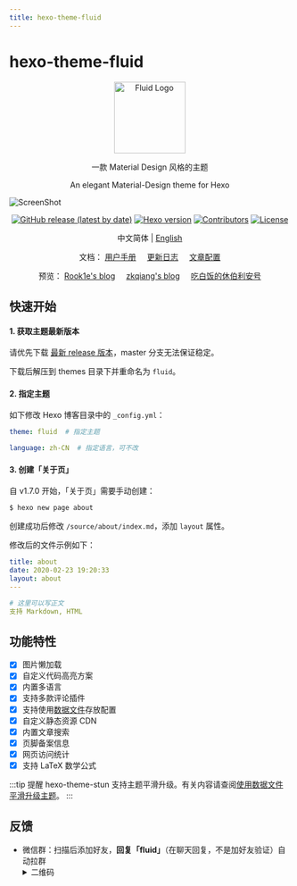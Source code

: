 ```yaml
---
title: hexo-theme-fluid
---
```

# hexo-theme-fluid <Badge text="@fluid-dev"/> <Badge text="Finish"/> <Badge text="1.7.1"/>

<p align="center">
  <img alt="Fluid Logo" src="https://avatars2.githubusercontent.com/t/3419353?s=280&v=4" width="128">
</p>

<p align="center">一款 Material Design 风格的主题</p>
<p align="center">An elegant Material-Design theme for Hexo</p>

![ScreenShot](https://cdn.jsdelivr.net/gh/fluid-dev/static@master/hexo-theme-fluid/screenshots/index.png)

<p align="center">
  <a href="https://github.com/fluid-dev/hexo-theme-fluid/releases"><img alt="GitHub release (latest by date)" src="https://img.shields.io/github/v/release/fluid-dev/hexo-theme-fluid"></a>
  <a href="https://hexo.io/zh-cn/"><img alt="Hexo version" src="https://img.shields.io/badge/Hexo-3%2B-orange"></a>
  <a href="https://github.com/fluid-dev/hexo-theme-fluid/graphs/contributors"><img alt="Contributors" src="https://img.shields.io/github/contributors/fluid-dev/hexo-theme-fluid.svg?style=flat"></a>
  <a href="https://github.com/fluid-dev/hexo-theme-fluid/blob/master/LICENSE"><img alt="License" src="https://img.shields.io/github/license/fluid-dev/hexo-theme-fluid.svg?style=flat"></a>
</p>

<p align="center">中文简体  |  <a title="English" href="README_en.md">English</a></p>

<p align="center">
  <span>文档：</span>
  <a href="https://hexo.fluid-dev.com/docs/">用户手册</a>&nbsp&nbsp&nbsp&nbsp
  <a href="https://github.com/fluid-dev/hexo-theme-fluid/blob/master/Changelog.md">更新日志</a>&nbsp&nbsp&nbsp&nbsp
  <a href="https://hexo.io/zh-cn/docs/front-matter">文章配置</a>
</p>

<p align="center">
  <span>预览：</span>
  <a href="https://rook1e.com">Rook1e's blog</a>&nbsp&nbsp&nbsp&nbsp
  <a href="https://zkqiang.cn">zkqiang's blog</a>&nbsp&nbsp&nbsp&nbsp
  <a href="https://eatrice.top">吃白饭的休伯利安号</a>
</p>

## 快速开始

#### 1. 获取主题最新版本

请优先下载 [最新 release 版本](https://github.com/fluid-dev/hexo-theme-fluid/releases)，master 分支无法保证稳定。

下载后解压到 themes 目录下并重命名为 `fluid`。

#### 2. 指定主题

如下修改 Hexo 博客目录中的 `_config.yml`：

```yaml
theme: fluid  # 指定主题

language: zh-CN  # 指定语言，可不改
```

#### 3. 创建「关于页」

自 v1.7.0 开始，「关于页」需要手动创建：

```bash
$ hexo new page about
```

创建成功后修改 `/source/about/index.md`，添加 `layout` 属性。

修改后的文件示例如下：

```yml
title: about
date: 2020-02-23 19:20:33
layout: about
---

# 这里可以写正文
支持 Markdown, HTML
```

## 功能特性

- [x] 图片懒加载
- [x] 自定义代码高亮方案
- [x] 内置多语言
- [x] 支持多款评论插件
- [x] 支持使用[数据文件](https://hexo.io/zh-cn/docs/data-files)存放配置
- [x] 自定义静态资源 CDN
- [x] 内置文章搜索
- [x] 页脚备案信息
- [x] 网页访问统计
- [x] 支持 LaTeX 数学公式

:::tip 提醒
hexo-theme-stun 支持主题平滑升级。有关内容请查阅[使用数据文件平滑升级主题](/5-Add/5-3-data-file.html)。
:::

## 反馈

- 微信群：扫描后添加好友，**回复「fluid」**（在聊天回复，不是加好友验证）自动拉群<details> <summary>二维码</summary><img width="250" src="https://cdn.jsdelivr.net/gh/fluid-dev/static@master/hexo-theme-fluid/wechat.jpeg"></details>

